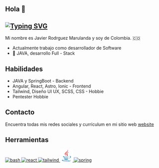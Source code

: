 Hola 👋
--- 
[![Typing SVG](https://readme-typing-svg.demolab.com/?lines=Bienvenido+a+mi+Repositorio+de+Git-Hub;I´m+Javier+Rodriguez+🔥;Software+Developer+</>;)](https://git.io/typing-svg)
--- 

Mi nombre es Javier Rodrguez Marulanda y soy de Colombia. 🇨🇴

* Actualmente trabajo como desarrollador de Software
* 💙  JAVA, desarrollo Full - Stack

Habilidades
---
* JAVA y SpringBoot - Backend
* Angular, React, Astro, Ionic - Frontend
* Tailwind, Diseño UI UX, SCSS, CSS - Hobbie
* Pentester Hobbie

Contacto
---
Encuentra todas mis redes sociales y currículum en mi sitio web [website](https://javier6170.github.io/Javier_Rodriguez_Portafolio/)

Herramientas
---
<p align="left"> <a href="https://angular.io/" target="_blank"> <img src="https://www.vectorlogo.zone/logos/angular/angular-ar21.svg" alt="bash" width="40" height="40"/>
<a href="https://es.react.dev/" target="_blank"> <img src="https://www.vectorlogo.zone/logos/reactjs/reactjs-icon.svg" alt="react" width="40" height="40"/>
</a><a href="https://tailwindui.com/" target="_blank"> <img src="https://www.vectorlogo.zone/logos/tailwindcss/tailwindcss-icon.svg" alt="tailwind" width="40" height="40"/> </a>
<a href="https://www.java.com" target="_blank"> <img src="https://raw.githubusercontent.com/devicons/devicon/master/icons/java/java-original.svg" alt="java" width="40" height="40"/> <a href="https://spring.io/" target="_blank"> <img src="https://www.vectorlogo.zone/logos/springio/springio-icon.svg" alt="spring" width="40" height="40"/>

